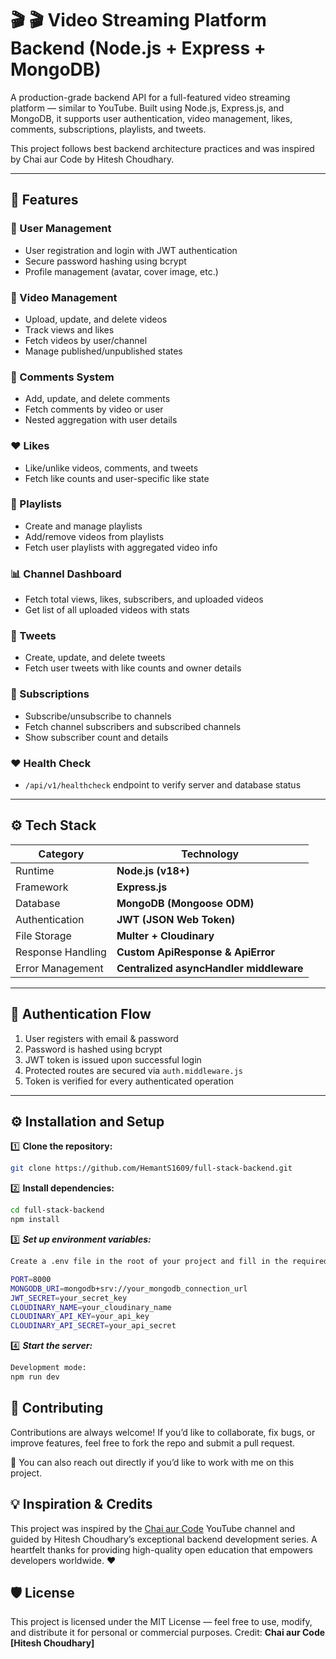 # 🎬 🎬 Video Streaming Platform Backend (Node.js + Express + MongoDB)

A production-grade backend API for a full-featured video streaming platform — similar to YouTube.
Built using Node.js, Express.js, and MongoDB, it supports user authentication, video management, likes, comments, subscriptions, playlists, and tweets.

This project follows best backend architecture practices and was inspired by Chai aur Code
by Hitesh Choudhary.

---

## 🚀 Features

### 🔐 User Management

- User registration and login with JWT authentication
- Secure password hashing using bcrypt
- Profile management (avatar, cover image, etc.)

### 🎥 Video Management

- Upload, update, and delete videos
- Track views and likes
- Fetch videos by user/channel
- Manage published/unpublished states

### 💬 Comments System

- Add, update, and delete comments
- Fetch comments by video or user
- Nested aggregation with user details

### ❤️ Likes

- Like/unlike videos, comments, and tweets
- Fetch like counts and user-specific like state

### 📜 Playlists

- Create and manage playlists
- Add/remove videos from playlists
- Fetch user playlists with aggregated video info

### 📊 Channel Dashboard

- Fetch total views, likes, subscribers, and uploaded videos
- Get list of all uploaded videos with stats

### 🧵 Tweets

- Create, update, and delete tweets
- Fetch user tweets with like counts and owner details

### 👥 Subscriptions

- Subscribe/unsubscribe to channels
- Fetch channel subscribers and subscribed channels
- Show subscriber count and details

### ❤️ Health Check

- `/api/v1/healthcheck` endpoint to verify server and database status

---

## ⚙️ Tech Stack

| Category          | Technology                              |
| ----------------- | --------------------------------------- |
| Runtime           | **Node.js (v18+)**                      |
| Framework         | **Express.js**                          |
| Database          | **MongoDB (Mongoose ODM)**              |
| Authentication    | **JWT (JSON Web Token)**                |
| File Storage      | **Multer + Cloudinary**                 |
| Response Handling | **Custom ApiResponse & ApiError**       |
| Error Management  | **Centralized asyncHandler middleware** |

---

## 🔐 Authentication Flow

1. User registers with email & password
2. Password is hashed using bcrypt
3. JWT token is issued upon successful login
4. Protected routes are secured via `auth.middleware.js`
5. Token is verified for every authenticated operation

---

## ⚙️ Installation and Setup

1️⃣ **Clone the repository:**

```bash
git clone https://github.com/HemantS1609/full-stack-backend.git
```

2️⃣ **Install dependencies:**

```bash
cd full-stack-backend
npm install
```

3️⃣ **_Set up environment variables:_**

```bash
Create a .env file in the root of your project and fill in the required values as shown below:

PORT=8000
MONGODB_URI=mongodb+srv://your_mongodb_connection_url
JWT_SECRET=your_secret_key
CLOUDINARY_NAME=your_cloudinary_name
CLOUDINARY_API_KEY=your_api_key
CLOUDINARY_API_SECRET=your_api_secret
```

4️⃣ **_Start the server:_**

```bash
Development mode:
npm run dev
```

## 🤝 Contributing

Contributions are always welcome!
If you’d like to collaborate, fix bugs, or improve features, feel free to fork the repo and submit a pull request.

💬 You can also reach out directly if you’d like to work with me on this project.

## 💡 Inspiration & Credits

This project was inspired by the [Chai aur Code](https://www.youtube.com/@chaiaurcode) YouTube channel and guided by Hitesh Choudhary’s exceptional backend development series.
A heartfelt thanks for providing high-quality open education that empowers developers worldwide. ❤️

## 🛡️ License

This project is licensed under the MIT License — feel free to use, modify, and distribute it for personal or commercial purposes.
Credit: **Chai aur Code** **[Hitesh Choudhary]**
